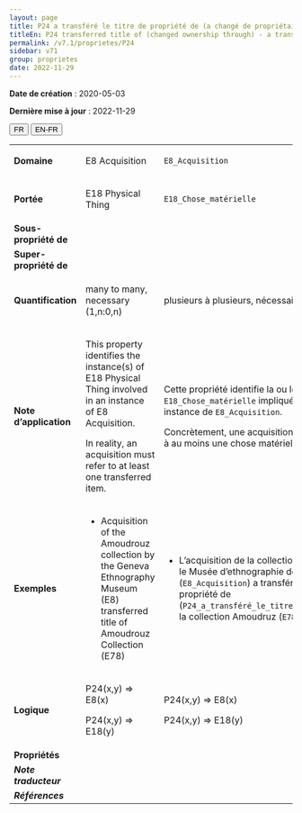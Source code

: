 ```yaml
---
layout: page
title: P24 a transféré le titre de propriété de (a changé de propriétaire par)
titleEn: P24 transferred title of (changed ownership through) - a transféré le titre de propriété de (a changé de propriétaire par)
permalink: /v7.1/proprietes/P24
sidebar: v71
group: proprietes
date: 2022-11-29
---
```


**Date de création** : 2020-05-03

**Dernière mise à jour** : 2022-11-29

<div class="lang-buttons">
  <button id="fr" class="activate">FR</button>
  <button id="en-fr">EN-FR</button>
</div>

<table>
				<tbody>
				<tr>
					<td><strong>Domaine</strong></td>
					<td class="en"><p>E8 Acquisition</p>
							</td>
						<td><p><code class="language-plaintext highlighter-rouge">E8_Acquisition</code> </p>
							</td>
						</tr>
					<tr>
					<td><strong>Portée</strong></td>
					<td class="en"><p>E18 Physical Thing</p>
							</td>
						<td><p><code class="language-plaintext highlighter-rouge">E18_Chose_matérielle</code></p>
							</td>
						</tr>
					<tr>
					<td><strong>Sous-propriété de</strong></td>
					<td class="en"><p></p>
							</td>
						<td><p></p>
							</td>
						</tr>
					<tr>
					<td><strong>Super-propriété de</strong></td>
					<td class="en"><p></p>
							</td>
						<td><p></p>
							</td>
						</tr>
					<tr>
					<td><strong>Quantification</strong></td>
					<td class="en"><p>many to many, necessary (1,n:0,n)</p>
							</td>
						<td><p>plusieurs à plusieurs, nécessaire (1,n:0,n)</p>
							</td>
						</tr>
					<tr>
					<td><strong>Note d’application</strong></td>
					<td class="en"><p>This property identifies the instance(s) of E18 Physical Thing involved in an instance of E8 Acquisition.</p>
							<p></p>
							<p>In reality, an acquisition must refer to at least one transferred item.</p>
							<p></p>
							</td>
						<td><p>Cette propriété identifie la ou les instances de <code class="language-plaintext highlighter-rouge">E18_Chose_matérielle</code> impliquées dans une instance de <code class="language-plaintext highlighter-rouge">E8_Acquisition</code>.</p>
							<p></p>
							<p>Concrètement, une acquisition doit se rapporter à au moins une chose matérielle transférée.</p>
							</td>
						</tr>
					<tr>
					<td><strong>Exemples</strong></td>
					<td class="en"><ul><li><p>Acquisition of the Amoudrouz collection by the Geneva Ethnography Museum (E8) transferred title of Amoudrouz Collection (E78)</p>
							</li>
									</ul></td>
						<td><ul><li><p>L’acquisition de la collection Amoudruz par le Musée d’ethnographie de Genève (<code class="language-plaintext highlighter-rouge">E8_Acquisition</code>) a transféré le titre de propriété de (<code class="language-plaintext highlighter-rouge">P24_a_transféré_le_titre_de_propriété_de</code>) la collection Amoudruz (<code class="language-plaintext highlighter-rouge">E78_Collection</code> ).</p>
							</li>
									</ul></td>
						</tr>
					<tr>
					<td><strong>Logique</strong></td>
					<td class="en"><p>P24(x,y) ⇒ E8(x)</p>
							<p>P24(x,y) ⇒ E18(y)</p>
							</td>
						<td><p>P24(x,y) ⇒ E8(x)</p>
							<p>P24(x,y) ⇒ E18(y)</p>
							</td>
						</tr>
					<tr>
					<td><strong>Propriétés</strong></td>
					<td class="en"><p></p>
							</td>
						<td><p></p>
							</td>
						</tr>
					<tr>
					<td><strong><em>Note traducteur</em></strong></td>
					<td colspan="2"><p></p>
							</td>
						</tr>
					<tr>
					<td><strong><em>Références</em></strong></td>
					<td colspan="2"><p><em></em></p>
							</td>
						</tr>
					</tbody>
				</table>
				